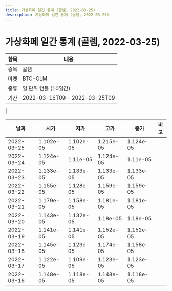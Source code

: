 ```yaml
---
title: 가상화폐 일간 통계 (골렘, 2022-03-25)
description: 가상화폐 일간 통계 (골렘, 2022-03-25)
---
```


가상화폐 일간 통계 (골렘, 2022-03-25)
===

|항목|내용|
|--|--|
|종목|골렘|
|마켓|BTC-GLM|
|종류|일 단위 캔들 (10일간)|
|기간|2022-03-16T09 - 2022-03-25T09
|

|날짜|시가|저가|고가|종가|비고|
|--|--|--|--|--|--|
|2022-03-25|1.102e-05|1.102e-05|1.215e-05|1.124e-05|    |
|2022-03-24|1.124e-05|1.11e-05|1.124e-05|1.11e-05|    |
|2022-03-23|1.133e-05|1.133e-05|1.133e-05|1.133e-05|    |
|2022-03-22|1.155e-05|1.128e-05|1.159e-05|1.159e-05|    |
|2022-03-21|1.179e-05|1.158e-05|1.181e-05|1.181e-05|    |
|2022-03-20|1.143e-05|1.132e-05|1.18e-05|1.18e-05|    |
|2022-03-19|1.141e-05|1.141e-05|1.152e-05|1.152e-05|    |
|2022-03-18|1.145e-05|1.129e-05|1.174e-05|1.158e-05|    |
|2022-03-17|1.122e-05|1.109e-05|1.123e-05|1.123e-05|    |
|2022-03-16|1.148e-05|1.118e-05|1.148e-05|1.118e-05|    |
